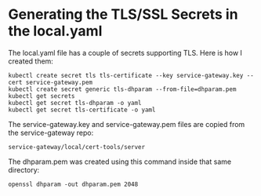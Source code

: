 # Generating the TLS/SSL Secrets in the local.yaml

The local.yaml file has a couple of secrets supporting TLS.  Here is how I created them:

```
kubectl create secret tls tls-certificate --key service-gateway.key --cert service-gateway.pem 
kubectl create secret generic tls-dhparam --from-file=dhparam.pem 
kubectl get secrets
kubectl get secret tls-dhparam -o yaml
kubectl get secret tls-certificate -o yaml
```

The service-gateway.key and service-gateway.pem files are copied from the service-gateway repo:

```
service-gateway/local/cert-tools/server
```

The dhparam.pem was created using this command inside that same directory:

```
openssl dhparam -out dhparam.pem 2048
```

